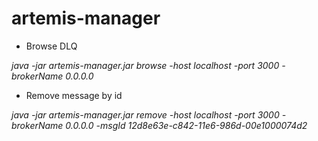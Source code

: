 # artemis-manager

* Browse DLQ

_java -jar artemis-manager.jar browse -host localhost -port 3000 -brokerName 0.0.0.0_

* Remove message by id

_java -jar artemis-manager.jar remove -host localhost -port 3000 -brokerName 0.0.0.0 -msgId 12d8e63e-c842-11e6-986d-00e1000074d2_
